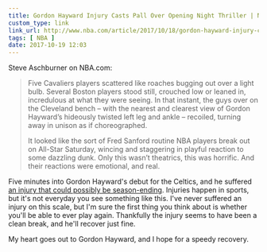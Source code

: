 ```yaml
---
title: Gordon Hayward Injury Casts Pall Over Opening Night Thriller | NBA.com
custom_type: link
link_url: http://www.nba.com/article/2017/10/18/gordon-hayward-injury-casts-pall-over-opening-night-thriller
tags: [ NBA ]
date: 2017-10-19 12:03
---
```

Steve Aschburner on NBA.com:

> Five Cavaliers players scattered like roaches bugging out over a light bulb. Several Boston players stood still, crouched low or leaned in, incredulous at what they were seeing. In that instant, the guys over on the Cleveland bench – with the nearest and clearest view of Gordon Hayward’s hideously twisted left leg and ankle – recoiled, turning away in unison as if choreographed.
>
> It looked like the sort of Fred Sanford routine NBA players break out on All-Star Saturday, wincing and staggering in playful reaction to some dazzling dunk. Only this wasn’t theatrics, this was horrific. And their reactions were emotional, and real.

Five minutes into Gordon Hayward's debut for the Celtics, and he suffered [an injury that could possibly be season-ending](http://www.nba.com/article/2017/10/19/boston-celtics-gordon-hayward-agent-says-surgery-went-well). Injuries happen in sports, but it's not everyday you see something like this. I've never suffered an injury on this scale, but I'm sure the first thing you think about is whether you'll be able to ever play again. Thankfully the injury seems to have been a clean break, and he'll recover just fine.

My heart goes out to Gordon Hayward, and I hope for a speedy recovery.